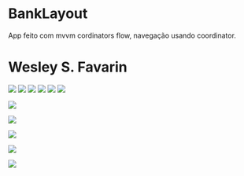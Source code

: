 # BankLayout

App feito com mvvm cordinators flow, navegação usando coordinator.

# Wesley S. Favarin

![](https://img.shields.io/github/stars/pandao/editor.md.svg) ![](https://img.shields.io/github/forks/pandao/editor.md.svg) ![](https://img.shields.io/github/tag/pandao/editor.md.svg) ![](https://img.shields.io/github/release/pandao/editor.md.svg) ![](https://img.shields.io/github/issues/pandao/editor.md.svg) ![](https://img.shields.io/bower/v/editor.md.svg)

![](https://github.com/wesleysfavarin/BankLayout/blob/master/Simulator%20Screen%20Shot%20-%20iPhone%20XR%20-%202019-04-07%20at%2021.07.10.png)

![](https://github.com/wesleysfavarin/BankLayout/blob/master/Simulator%20Screen%20Shot%20-%20iPhone%20XR%20-%202019-04-21%20at%2019.25.30.png)

![](https://github.com/wesleysfavarin/BankLayout/blob/master/Simulator%20Screen%20Shot%20-%20iPhone%20XR%20-%202019-04-21%20at%2019.23.21.png)

![](https://github.com/wesleysfavarin/BankLayout/blob/master/Simulator%20Screen%20Shot%20-%20iPhone%20XR%20-%202019-04-21%20at%2019.26.26.png)

![](https://github.com/wesleysfavarin/BankLayout/blob/master/Simulator%20Screen%20Shot%20-%20iPhone%20XR%20-%202019-04-21%20at%2019.26.35.png)




